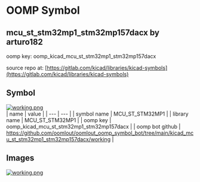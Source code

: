 # OOMP Symbol  
## mcu_st_stm32mp1_stm32mp157dacx  by arturo182  
  
oomp key: oomp_kicad_mcu_st_stm32mp1_stm32mp157dacx  
  
source repo at: [https://gitlab.com/kicad/libraries/kicad-symbols](https://gitlab.com/kicad/libraries/kicad-symbols)  
## Symbol  
  
[![working.png](working_600.png)](working.png)  
| name | value | 
| --- | --- | 
| symbol name | MCU_ST_STM32MP1 | 
| library name | MCU_ST_STM32MP1 | 
| oomp key | oomp_kicad_mcu_st_stm32mp1_stm32mp157dacx | 
| oomp bot github | https://github.com/oomlout/oomlout_oomp_symbol_bot/tree/main/kicad_mcu_st_stm32mp1_stm32mp157dacx/working | 
## Images  
  
[![working.png](working_140.png)](working.png)  
